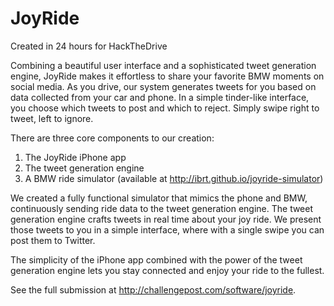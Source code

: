 # JoyRide
Created in 24 hours for HackTheDrive

Combining a beautiful user interface and a sophisticated tweet generation engine, JoyRide makes it effortless to share your favorite BMW moments on social media. As you drive, our system generates tweets for you based on data collected from your car and phone. In a simple tinder-like interface, you choose which tweets to post and which to reject. Simply swipe right to tweet, left to ignore.

There are three core components to our creation:

1. The JoyRide iPhone app
2. The tweet generation engine
3. A BMW ride simulator (available at http://ibrt.github.io/joyride-simulator)

We created a fully functional simulator that mimics the phone and BMW, continuously sending ride data to the tweet generation engine. The tweet generation engine crafts tweets in real time about your joy ride. We present those tweets to you in a simple interface, where with a single swipe you can post them to Twitter.

The simplicity of the iPhone app combined with the power of the tweet generation engine lets you stay connected and enjoy your ride to the fullest.

See the full submission at http://challengepost.com/software/joyride.
